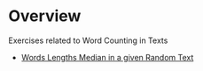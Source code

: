 
# Overview 

Exercises related to Word Counting in Texts 

- [Words Lengths Median in a given Random Text](https://github.com/NicolaBernini/DataScience_Examples1/blob/master/word_counting/words_length_median1.ipynb)

